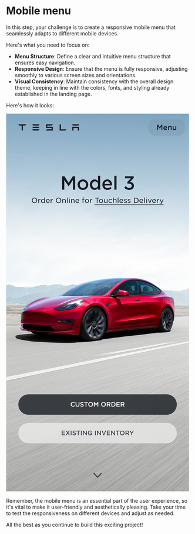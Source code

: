 # Mobile menu

In this step, your challenge is to create a responsive mobile menu that seamlessly adapts to different mobile devices.

Here's what you need to focus on:

-   **Menu Structure**: Define a clear and intuitive menu structure that ensures easy navigation.
-   **Responsive Design**: Ensure that the menu is fully responsive, adjusting smoothly to various screen sizes and orientations.
-   **Visual Consistency**: Maintain consistency with the overall design theme, keeping in line with the colors, fonts, and styling already established in the landing page.

Here's how it looks:


![Tesla Menu](https://raw.githubusercontent.com/codedamn-projects/tesla-clone/master/designs/Landing%20Page%20%5BMobile%5D.png)


Remember, the mobile menu is an essential part of the user experience, so it's vital to make it user-friendly and aesthetically pleasing. Take your time to test the responsiveness on different devices and adjust as needed.

All the best as you continue to build this exciting project!
